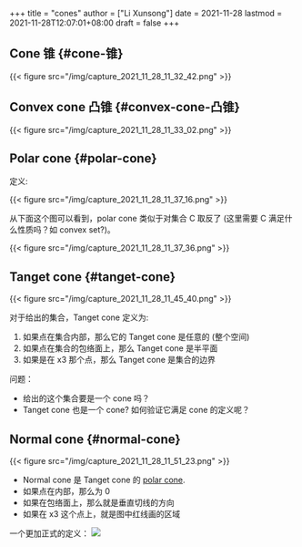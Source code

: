 +++
title = "cones"
author = ["Li Xunsong"]
date = 2021-11-28
lastmod = 2021-11-28T12:07:01+08:00
draft = false
+++

## Cone 锥 {#cone-锥}

{{< figure src="/img/capture_2021_11_28_11_32_42.png" >}}


## Convex cone 凸锥 {#convex-cone-凸锥}

{{< figure src="/img/capture_2021_11_28_11_33_02.png" >}}


## Polar cone {#polar-cone}

定义:

{{< figure src="/img/capture_2021_11_28_11_37_16.png" >}}

从下面这个图可以看到，polar cone 类似于对集合 C 取反了 (这里需要 C 满足什么性质吗？如 convex set?)。

{{< figure src="/img/capture_2021_11_28_11_37_36.png" >}}


## Tanget cone {#tanget-cone}

{{< figure src="/img/capture_2021_11_28_11_45_40.png" >}}

对于给出的集合，Tanget cone 定义为:

1.  如果点在集合内部，那么它的 Tanget cone 是任意的 (整个空间)
2.  如果点在集合的包络面上，那么 Tanget cone 是半平面
3.  如果是在 x3 那个点，那么 Tanget cone 是集合的边界

问题：

-   给出的这个集合要是一个 cone 吗？
-   Tanget cone 也是一个 cone? 如何验证它满足 cone 的定义呢？


## Normal cone {#normal-cone}

{{< figure src="/img/capture_2021_11_28_11_51_23.png" >}}

-   Normal cone 是 Tanget cone 的 [polar cone](#polar-cone).
-   如果点在内部，那么为 0
-   如果在包络面上，那么就是垂直切线的方向
-   如果在 x3 这个点上，就是图中红线画的区域

一个更加正式的定义：
![](/img/capture_2021_11_28_12_01_12.png)
